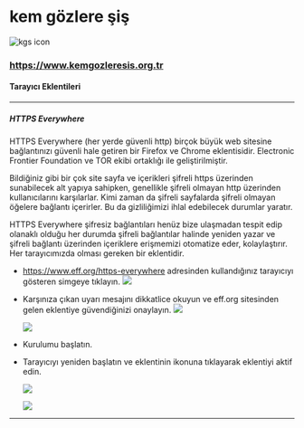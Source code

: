 # kem gözlere şiş

![kgs icon](../../../img/kem_gozlere_sis.png)

### <https://www.kemgozleresis.org.tr>


#### Tarayıcı Eklentileri

----

##### HTTPS Everywhere


HTTPS Everywhere (her yerde güvenli http) birçok büyük web sitesine bağlantınızı güvenli hale getiren bir Firefox ve Chrome eklentisidir. Electronic Frontier Foundation ve TOR ekibi ortaklığı ile geliştirilmiştir.

Bildiğiniz gibi bir çok site sayfa ve içerikleri şifreli https üzerinden sunabilecek alt yapıya sahipken, genellikle şifreli olmayan http üzerinden kullanıcılarını karşılarlar. Kimi zaman da şifreli sayfalarda şifreli olmayan öğelere bağlantı içerirler. Bu da gizliliğimizi ihlal edebilecek durumlar yaratır.

HTTPS Everywhere şifresiz bağlantıları henüz bize ulaşmadan tespit edip olanaklı olduğu her durumda şifreli bağlantılar halinde yeniden yazar ve şifreli bağlantı üzerinden içeriklere erişmemizi otomatize eder, kolaylaştırır.
Her tarayıcımızda olması gereken bir eklentidir.

* <https://www.eff.org/https-everywhere> adresinden kullandığınız tarayıcıyı gösteren simgeye tıklayın.
	![](../../../img/https_everywhere_homepage.png)
* Karşınıza çıkan uyarı mesajını dikkatlice okuyun ve eff.org sitesinden gelen eklentiye güvendiğinizi onaylayın.
	![](../../../img/https_everywhere_add_to_chrome.png)
	
	![](../../../img/https_everywhere_add_extension.png)
* Kurulumu başlatın.

* Tarayıcıyı yeniden başlatın ve eklentinin ikonuna tıklayarak eklentiyi aktif edin.
	
	![](../../../img/https_everywhere_icon.png)
	
	![](../../../img/https_everywhere_activate.png)


----